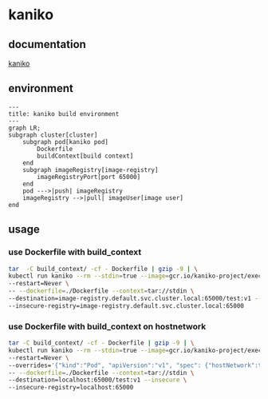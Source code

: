 # kaniko

## documentation

[kaniko](https://github.com/GoogleContainerTools/kaniko)

## environment

```mermaid
---
title: kaniko build environment
---
graph LR;
subgraph cluster[cluster]
    subgraph pod[kaniko pod]
        Dockerfile
        buildContext[build context]
    end
    subgraph imageRegistry[image-registry]
        imageRegistryPort[port 65000]
    end
    pod --->|push| imageRegistry
    imageRegistry -->|pull| imageUser[image user]
end
```

## usage

### use Dockerfile with build_context

```sh
tar  -C build_context/ -cf - Dockerfile | gzip -9 | \
kubectl run kaniko --rm --stdin=true --image=gcr.io/kaniko-project/executor:latest \
--restart=Never \
-- --dockerfile=./Dockerfile --context=tar://stdin \
--destination=image-registry.default.svc.cluster.local:65000/test:v1 --insecure \
--insecure-registry=image-registry.default.svc.cluster.local:65000
```

### use Dockerfile with build_context on hostnetwork

```sh
tar -C build_context/ -cf - Dockerfile | gzip -9 | \
kubectl run kaniko --rm --stdin=true --image=gcr.io/kaniko-project/executor:latest \
--restart=Never \
--overrides='{"kind":"Pod", "apiVersion":"v1", "spec": {"hostNetwork":true}}' \
-- --dockerfile=./Dockerfile --context=tar://stdin \
--destination=localhost:65000/test:v1 --insecure \
--insecure-registry=localhost:65000
```
